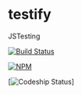 testify
=======

JSTesting

[![Build Status](https://travis-ci.org/voidabhi/testify.svg)](https://travis-ci.org/voidabhi/testify)

[![NPM](https://nodei.co/npm/tagstar.png?downloads=true&stars=true)](https://nodei.co/npm/tagstar/)

[![Codeship Status](https://www.codeship.io/projects/fa6f04f0-af04-0131-cb28-52f111de9aa7/status?branch=master)]

